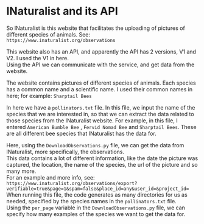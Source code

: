 # INaturalist and its API

So INaturalist is this website that facilitates the uploading of pictures of different species of animals.
See: `https://www.inaturalist.org/observations`

This website also has an API, and apparently the API has 2 versions, V1 and V2. I used the V1 in here.  
Using the API we can communicate with the service, and get data from the website.  

The website contains pictures of different species of animals. Each species has a common name and a scientific name. I used their common names in here; for example: `Sharptail Bees`

In here we have a `pollinators.txt` file. In this file, we input the name of the species that we are interested in, so that we can extract the data related to those species from the INaturalist website.
For example, in this file, I entered `American Bumble Bee` , `Fervid Nomad Bee` and `Sharptail Bees`. These are all different bee species that INaturalist has the data for.


Here, using the `DownloadObservations.py` file, we can get the data from INaturalist, more specifically, the observations.   
This data contains a lot of different information, like the date the picture was captured, the location, the name of the species, the url of the picture and so many more.  
For an example and more info, see: `https://www.inaturalist.org/observations/export?verifiable=true&page=1&spam=false&place_id=any&user_id=&project_id=`  
When running this file, the code generates as many directories for us as needed, specified by the species names in the `pollinators.txt` file.  
Using the `per_page` variable in the `DownloadObservations.py` file, we can specify how many examples of the species we want to get the data for.  
